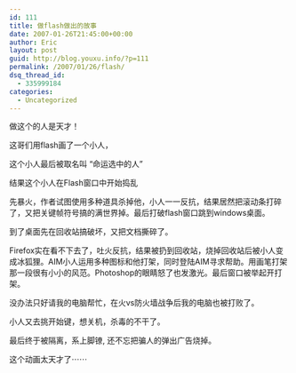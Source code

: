 ```yaml
---
id: 111
title: 做flash做出的故事
date: 2007-01-26T21:45:00+00:00
author: Eric
layout: post
guid: http://blog.youxu.info/?p=111
permalink: /2007/01/26/flash/
dsq_thread_id:
  - 335999184
categories:
  - Uncategorized
---
```

做这个的人是天才！

这哥们用flash画了一个小人，
  
这个小人最后被取名叫 &#8220;命运选中的人&#8221;
  
结果这个小人在Flash窗口中开始捣乱
  
先暴火，作者试图使用多种道具杀掉他，小人一一反抗，结果居然把滚动条打碎了，又把关键帧符号搞的满世界掉。最后打破flash窗口跳到windows桌面。
  
到了桌面先在回收站搞破坏，又把文档撕碎了。
  
Firefox实在看不下去了，吐火反抗，结果被扔到回收站，烧掉回收站后被小人变成冰狐狸。AIM小人运用多种图标和他打架，同时登陆AIM寻求帮助。用画笔打架那一段很有小小的风范。Photoshop的眼睛怒了也发激光。最后窗口被举起开打架。
  
没办法只好请我的电脑帮忙，在火vs防火墙战争后我的电脑也被打败了。
  
小人又去挑开始键，想关机，杀毒的不干了。
  
最后终于被隔离，系上脚镣, 还不忘把骗人的弹出广告烧掉。

这个动画太天才了⋯⋯
